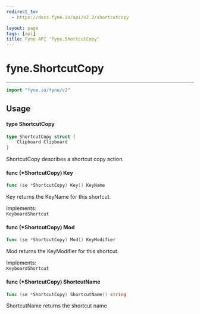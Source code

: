 ```yaml
---
redirect_to:
  - https://docs.fyne.io/api/v2.2/shortcutcopy

layout: page
tags: [api]
title: Fyne API "fyne.ShortcutCopy"
---
```



# fyne.ShortcutCopy
---
```go
import "fyne.io/fyne/v2"
```

## Usage

#### type ShortcutCopy

```go
type ShortcutCopy struct {
	Clipboard Clipboard
}
```

ShortcutCopy describes a shortcut copy action.

#### func (*ShortcutCopy) Key

```go
func (se *ShortcutCopy) Key() KeyName
```
Key returns the KeyName for this shortcut.


<div class="implements">Implements: <code>
KeyboardShortcut</code></div>

#### func (*ShortcutCopy) Mod

```go
func (se *ShortcutCopy) Mod() KeyModifier
```
Mod returns the KeyModifier for this shortcut.


<div class="implements">Implements: <code>
KeyboardShortcut</code></div>

#### func (*ShortcutCopy) ShortcutName

```go
func (se *ShortcutCopy) ShortcutName() string
```
ShortcutName returns the shortcut name
